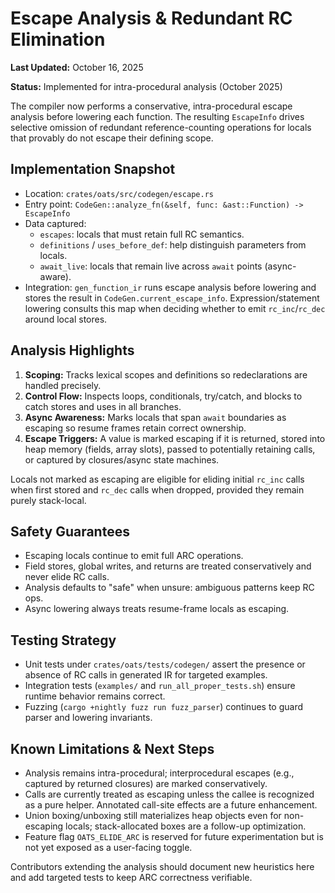 # Escape Analysis & Redundant RC Elimination

**Last Updated:** October 16, 2025

**Status:** Implemented for intra-procedural analysis (October 2025)

The compiler now performs a conservative, intra-procedural escape analysis
before lowering each function. The resulting `EscapeInfo` drives selective
omission of redundant reference-counting operations for locals that provably do
not escape their defining scope.

## Implementation Snapshot

- Location: `crates/oats/src/codegen/escape.rs`
- Entry point: `CodeGen::analyze_fn(&self, func: &ast::Function) -> EscapeInfo`
- Data captured:
  - `escapes`: locals that must retain full RC semantics.
  - `definitions` / `uses_before_def`: help distinguish parameters from locals.
  - `await_live`: locals that remain live across `await` points (async-aware).
- Integration: `gen_function_ir` runs escape analysis before lowering and stores
  the result in `CodeGen.current_escape_info`. Expression/statement lowering
  consults this map when deciding whether to emit `rc_inc`/`rc_dec` around local
  stores.

## Analysis Highlights

1. **Scoping:** Tracks lexical scopes and definitions so redeclarations are
   handled precisely.
2. **Control Flow:** Inspects loops, conditionals, try/catch, and blocks to
   catch stores and uses in all branches.
3. **Async Awareness:** Marks locals that span `await` boundaries as escaping so
   resume frames retain correct ownership.
4. **Escape Triggers:** A value is marked escaping if it is returned, stored
   into heap memory (fields, array slots), passed to potentially retaining
   calls, or captured by closures/async state machines.

Locals not marked as escaping are eligible for eliding initial `rc_inc` calls
when first stored and `rc_dec` calls when dropped, provided they remain purely
stack-local.

## Safety Guarantees

- Escaping locals continue to emit full ARC operations.
- Field stores, global writes, and returns are treated conservatively and never
  elide RC calls.
- Analysis defaults to "safe" when unsure: ambiguous patterns keep RC ops.
- Async lowering always treats resume-frame locals as escaping.

## Testing Strategy

- Unit tests under `crates/oats/tests/codegen/` assert the presence or absence
  of RC calls in generated IR for targeted examples.
- Integration tests (`examples/` and `run_all_proper_tests.sh`) ensure runtime
  behavior remains correct.
- Fuzzing (`cargo +nightly fuzz run fuzz_parser`) continues to guard parser and
  lowering invariants.

## Known Limitations & Next Steps

- Analysis remains intra-procedural; interprocedural escapes (e.g., captured by
  returned closures) are marked conservatively.
- Calls are currently treated as escaping unless the callee is recognized as a
  pure helper. Annotated call-site effects are a future enhancement.
- Union boxing/unboxing still materializes heap objects even for non-escaping
  locals; stack-allocated boxes are a follow-up optimization.
- Feature flag `OATS_ELIDE_ARC` is reserved for future experimentation but is
  not yet exposed as a user-facing toggle.

Contributors extending the analysis should document new heuristics here and add
targeted tests to keep ARC correctness verifiable.
